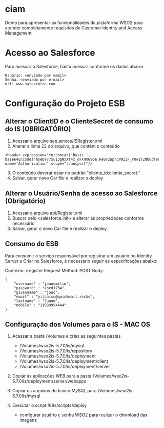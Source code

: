 # ciam
Demo para apresentar as funcionalidades da plataforma WSO2 para atender completamente requisitos de Customer Identity and Access Management

# Acesso ao Salesforce

Para acessar o Salesforce, basta acessar conforme os dados abaixo

```
Usuário: <enviado por email>
Senha: <enviado por e-mail>
url: www.salesforce.com
```

# Configuração do Projeto ESB

## Alterar o ClientID e o ClienteSecret de consumo do IS (OBRIGATÓRIO)

1. Acessar o arquivo sequences/ISRegister.xml
2. Alterar a linha 23 do arquivo, que contém o conteúdo
```
<header expression="fn:concat('Basic ', base64Encode('hxeDY775u13gNxXt4x_oFXHX69oa:He8Y2apncV9iiF_rOw1T2NbCdToa'))" name="Authorization" scope="transport"/>
```
3. O conteúdo deverar estar no padrão "cliente_id:cliente_secret:"
4. Salvar, gerar novo Car file e realizar o deploy

## Alterar o Usuário/Senha de acesso ao Salesforce (Obrigatório)

1. Acessar o arquivo api/Register.xml
2. Buscar pelo <salesforce.init> e alterar as propriedades conforme necessário
3. Salvar, gerar o novo Car file e realizar o deploy.

## Consumo do ESB

Para consumir o serviço responsável por registrar um usuário no Identity Server e Criar no Salesforce, é necessário seguir as especificações abaixo:

Contexto: /register
Request Method: POST
Body: 
```
{
	"username" : "joaoemilio",		
	"password" : "abcd1234",
	"givenname" : "joao",
	"email" : "yilapiso@quickmail.rocks",
	"lastname" : "Zuaum",
	"mobile" : "11999994444"
}
```

## Configuração dos Volumes para o IS - MAC OS

1. Acessar a pasta /Volumes e crias as seguintes pastas
	- /Volumes/wso2is-5.7.0/is/mysql
	- /Volumes/wso2is-5.7.0/is/repository
	- /Volumes/wso2is-5.7.0/is/deployment
	- /Volumes/wso2is-5.7.0/is/deployment/client
	- /Volumes/wso2is-5.7.0/is/deployment/server

2. Copiar as aplicações WEB para a pasta /Volumes/wso2is-5.7.0/is/deployment/server/webapps	

3. Copiar os arquivos do banco MySQL para /Volumes/wso2is-5.7.0/is/mysql

4. Executar o script /k8s/scripts/deploy
	- configurar usuário e senha WSO2 para realizar o download das imagens
 